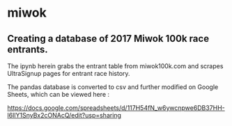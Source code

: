 # miwok

## Creating a database of 2017 Miwok 100k race entrants.

The ipynb herein grabs the entrant table from miwok100k.com and scrapes UltraSignup pages for entrant race history.

The pandas database is converted to csv and further modified on Google Sheets, which can be viewed here : 

https://docs.google.com/spreadsheets/d/117H54fN_w6ywcnpwe6DB37HH-l6IlY1SnyBx2cONAcQ/edit?usp=sharing
